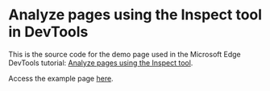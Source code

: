 # Analyze pages using the Inspect tool in DevTools

This is the source code for the demo page used in the Microsoft Edge DevTools tutorial: [Analyze pages using the Inspect tool](https://docs.microsoft.com/microsoft-edge/devtools-guide-chromium/css/inspect).

Access the example page [here](https://microsoftedge.github.io/Demos/devtools-inspect/).
